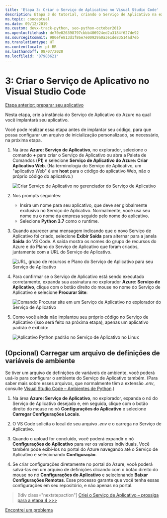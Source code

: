 ```yaml
---
title: 'Etapa 3: Criar o Serviço de Aplicativo no Visual Studio Code'
description: Etapa 3 do tutorial, criando o Serviço de Aplicativo na extensão do VS Code.
ms.topic: conceptual
ms.date: 09/12/2019
ms.custom: devx-track-python, seo-python-october2019
ms.openlocfilehash: de70e026398797cbbb406924ed2a3184f627de92
ms.sourcegitcommit: 980efe813d1f86e7e00929a0a3e1de83514ad7eb
ms.translationtype: HT
ms.contentlocale: pt-BR
ms.lasthandoff: 08/07/2020
ms.locfileid: "87983621"
---
```

# <a name="3-create-the-app-service-from-visual-studio-code"></a>3: Criar o Serviço de Aplicativo no Visual Studio Code

[Etapa anterior: preparar seu aplicativo](tutorial-deploy-app-service-on-linux-02.md)

Nesta etapa, crie a instância do Serviço de Aplicativo do Azure na qual você implantará seu aplicativo.

Você pode realizar essa etapa antes de implantar seu código, para que possa configurar um arquivo de inicialização personalizado, se necessário, na próxima etapa.

1. Na área **Azure: Serviço de Aplicativo**, no explorador, selecione o comando **+** para criar o Serviço de Aplicativo ou abra a Paleta de Comandos (**F1**) e selecione **Serviço de Aplicativo do Azure: Criar Aplicativo Web**. (Na terminologia do Serviço de Aplicativo, um "aplicativo Web" é um **host** para o código do aplicativo Web, não o próprio código do aplicativo.)

    ![Criar Serviço de Aplicativo no gerenciador do Serviço de Aplicativo](media/deploy-azure/create-new-app-service-in-app-service-explorer.png)

1. Nos prompts seguintes:

    - Insira um nome para seu aplicativo, que deve ser globalmente exclusivo no Serviço de Aplicativo. Normalmente, você usa seu nome ou o nome da empresa seguido pelo nome do aplicativo.
    - Selecione **Python 3.7** como o runtime.

1. Quando aparecer uma mensagem indicando que o novo Serviço de Aplicativo foi criado, selecione **Exibir Saída** para alternar para a janela **Saída** do VS Code. A saída mostra os nomes do grupo de recursos do Azure e do Plano do Serviço de Aplicativo que foram criados, juntamente com a URL do Serviço de Aplicativo.

    ![URL, grupo de recursos e Plano do Serviço de Aplicativo para seu Serviço de Aplicativo](media/deploy-azure/url-for-your-new-app-service-and-resource-group-and-plan.png)

1. Para confirmar se o Serviço de Aplicativo está sendo executado corretamente, expanda sua assinatura no explorador **Azure: Serviço de Aplicativo**, clique com o botão direito do mouse no nome do Serviço de Aplicativo e selecione **Procurar Site**:

    ![Comando Procurar site em um Serviço de Aplicativo no explorador do Serviço de Aplicativo](media/deploy-azure/select-command-to-browse-website-in-app-service.png)

1. Como você ainda não implantou seu próprio código no Serviço de Aplicativo (isso será feito na próxima etapa), apenas um aplicativo padrão é exibido:

    ![Aplicativo Python padrão no Serviço de Aplicativo no Linux](media/deploy-azure/default-python-app-on-app-service-on-linux.png)

## <a name="optional-upload-an-environment-variable-definitions-file"></a>(Opcional) Carregar um arquivo de definições de variáveis de ambiente

Se tiver um arquivo de definições de variáveis de ambiente, você poderá usá-lo para configurar o ambiente do Serviço de Aplicativo também. (Para saber mais sobre esses arquivos, que normalmente têm a extensão *.env*, consulte [Visual Studio Code – Ambientes de Python](https://code.visualstudio.com/docs/python/environments#environment-variable-definitions-file).)

1. Na área **Azure: Serviço de Aplicativo**, no explorador, expanda o nó do Serviço de Aplicativo desejado e, em seguida, clique com o botão direito do mouse no nó **Configurações do Aplicativo** e selecione **Carregar Configurações Locais**.

1. O VS Code solicita o local de seu arquivo *.env* e o carrega no Serviço de Aplicativo.

1. Quando o upload for concluído, você poderá expandir o nó **Configurações do Aplicativo** para ver os valores individuais. Você também pode exibi-los no portal do Azure navegando até o Serviço de Aplicativo e selecionando **Configuração**.

1. Se criar configurações diretamente no portal do Azure, você poderá salvá-las em um arquivo de definições clicando com o botão direito do mouse no nó **Configurações do Aplicativo** e selecionando **Baixar Configurações Remotas**. Esse processo garante que você tenha essas configurações em seu repositório, e não apenas no portal.

> [!div class="nextstepaction"]
> [Criei o Serviço de Aplicativo – prossiga para a etapa 4 >>>](tutorial-deploy-app-service-on-linux-04.md)

[Encontrei um problema](https://www.research.net/r/PWZWZ52?tutorial=vscode-appservice-python&step=03-create-app-service)
